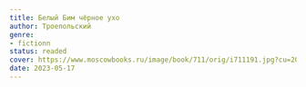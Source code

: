 ```yaml
---
title: Белый Бим чёрное ухо
author: Троепольский
genre:
- fictionn
status: readed
cover: https://www.moscowbooks.ru/image/book/711/orig/i711191.jpg?cu=20210119102505
date: 2023-05-17
---
```


